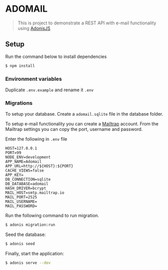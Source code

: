 #  ADOMAIL
> This is project to demonstrate a REST API with e-mail functionality using [AdonisJS](https://adonisjs.com/)

## Setup

Run the command below to install dependencies

```bash
$ npm install
```

### Environment variables

Duplicate `.env.example` and rename it `.env`


### Migrations

To setup your database. Create a `adomail.sqlite` file in the database folder.

To setup e-mail functionality you can create a [Mailtrap](https://mailtrap.io/) account. From the Mailtrap settings you can copy the port, username and password.

Enter the following in `.env` file

```
HOST=127.0.0.1
PORT=99
NODE_ENV=development
APP_NAME=Adomail
APP_URL=http://${HOST}:${PORT}
CACHE_VIEWS=false
APP_KEY=
DB_CONNECTION=sqlite
DB_DATABASE=adomail
HASH_DRIVER=bcrypt
MAIL_HOST=smtp.mailtrap.io
MAIL_PORT=2525
MAIL_USERNAME=
MAIL_PASSWORD=
```

Run the following command to run migration.

```bash
$ adonis migration:run
```

Seed the database:

```bash
$ adonis seed
```

Finally, start the application:

```bash
$ adonis serve --dev
```

